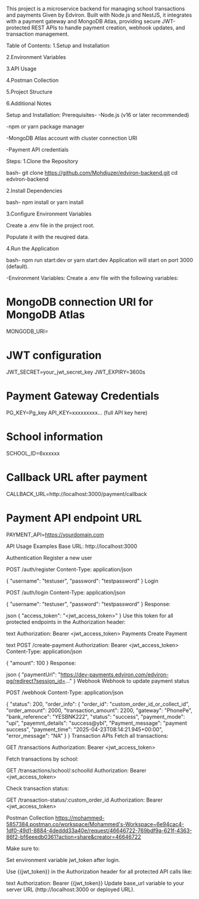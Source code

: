 This project is a microservice backend for managing school transactions and payments Given by Edviron. Built with Node.js and NestJS, it integrates with a payment gateway and MongoDB Atlas, providing secure JWT-protected REST APIs to handle payment creation, webhook updates, and transaction management.

Table of Contents:
1.Setup and Installation

2.Environment Variables

3.API Usage

4.Postman Collection

5.Project Structure

6.Additional Notes

Setup and Installation:
Prerequisites-
-Node.js (v16 or later recommended)

-npm or yarn package manager

-MongoDB Atlas account with cluster connection URI

-Payment API credentials

Steps:
1.Clone the Repository

bash-
git clone https://github.com/Mohdjuzer/edviron-backend.git
cd edviron-backend

2.Install Dependencies

bash-
npm install
or
yarn install

3.Configure Environment Variables

Create a .env file in the project root.

Populate it with the reuqired data.

4.Run the Application

bash-
npm run start:dev
 or
yarn start:dev
Application will start on port 3000 (default).

-Environment Variables:
Create a .env file with the following variables:
# MongoDB connection URI for MongoDB Atlas
MONGODB_URI=<your-mongodb-atlas-uri>

# JWT configuration
JWT_SECRET=your_jwt_secret_key
JWT_EXPIRY=3600s

# Payment Gateway Credentials
PG_KEY=Pg_key
API_KEY=xxxxxxxxx... (full API key here)

# School information
SCHOOL_ID=6xxxxxx

# Callback URL after payment
CALLBACK_URL=http://localhost:3000/payment/callback

# Payment API endpoint URL
PAYMENT_API=https://yourdomain.com

API Usage Examples
Base URL: http://localhost:3000

Authentication
Register a new user

POST /auth/register
Content-Type: application/json

{
  "username": "testuser",
  "password": "testpassword"
}
Login


POST /auth/login
Content-Type: application/json

{
  "username": "testuser",
  "password": "testpassword"
}
Response:

json
{
  "access_token": "<jwt_access_token>"
}
Use this token for all protected endpoints in the Authorization header:

text
Authorization: Bearer <jwt_access_token>
Payments
Create Payment

text
POST /create-payment
Authorization: Bearer <jwt_access_token>
Content-Type: application/json

{
  "amount": 100
}
Response:

json
{
  "paymentUrl": "https://dev-payments.edviron.com/edviron-pg/redirect?session_id=..."
}
Webhook
Webhook to update payment status

POST /webhook
Content-Type: application/json

{
  "status": 200,
  "order_info": {
    "order_id": "custom_order_id_or_collect_id",
    "order_amount": 2000,
    "transaction_amount": 2200,
    "gateway": "PhonePe",
    "bank_reference": "YESBNK222",
    "status": "success",
    "payment_mode": "upi",
    "payemnt_details": "success@ybl",
    "Payment_message": "payment success",
    "payment_time": "2025-04-23T08:14:21.945+00:00",
    "error_message": "NA"
  }
}
Transaction APIs
Fetch all transactions:

GET /transactions
Authorization: Bearer <jwt_access_token>

Fetch transactions by school:


GET /transactions/school/:schoolId
Authorization: Bearer <jwt_access_token>

Check transaction status:

GET /transaction-status/:custom_order_id
Authorization: Bearer <jwt_access_token>



Postman Collection
https://mohammed-5857384.postman.co/workspace/Mohammed's-Workspace~6e94cac4-1df0-49d1-8884-4deddd33a40e/request/46646722-769bdf9a-621f-4363-86f2-bf6eeedb0361?action=share&creator=46646722

Make sure to:

Set environment variable jwt_token after login.

Use {{jwt_token}} in the Authorization header for all protected API calls like:

text
Authorization: Bearer {{jwt_token}}
Update base_url variable to your server URL (http://localhost:3000 or deployed URL).